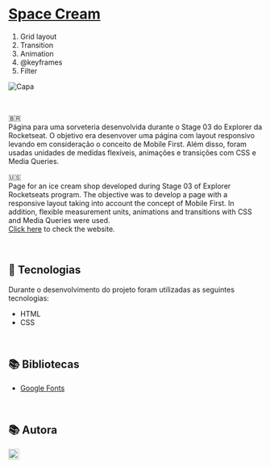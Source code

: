 # [Space Cream](https://eduardovisconti.github.io/space-cream-responsive/)

1. Grid layout
2. Transition
3. Animation
4. @keyframes
5. Filter

![Capa](https://user-images.githubusercontent.com/62303172/191808344-c393f0ec-5d02-4edb-8291-8b8ea756cef1.png)

<br>

🇧🇷
<br>
Página para uma sorveteria desenvolvida durante o Stage 03 do Explorer da Rocketseat. O objetivo era desenvover uma página com layout responsivo levando em consideração o conceito de Mobile First. Além disso, foram usadas unidades de medidas flexíveis, animações e transições com CSS e Media Queries.
<br>

🇺🇸
<br>
Page for an ice cream shop developed during Stage 03 of Explorer Rocketseats program. The objective was to develop a page with a responsive layout taking into account the concept of Mobile First. In addition, flexible measurement units, animations and transitions with CSS and Media Queries were used.
<br>
[Click here](https://eduardovisconti.github.io/space-cream-responsive/) to check the website.

<br>

## 🚀 Tecnologias
Durante o desenvolvimento do projeto foram utilizadas as seguintes tecnologias:
* HTML
* CSS

<br>

## 📚 Bibliotecas
* [Google Fonts](https://fonts.google.com/)

<br>

## 📚 Autora
<a href="https://www.linkedin.com/in/eduardo-visconti/" target="_blank"><img align="left" src="https://raw.githubusercontent.com/yushi1007/yushi1007/main/images/linkedin.svg" alt="" width="21px"/></a>
